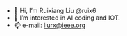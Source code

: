 - 👋 Hi, I’m Ruixiang Liu @ruix6
- 👀 I’m interested in AI coding and IOT.
- 📫 e-mail: liurx@ieee.org
